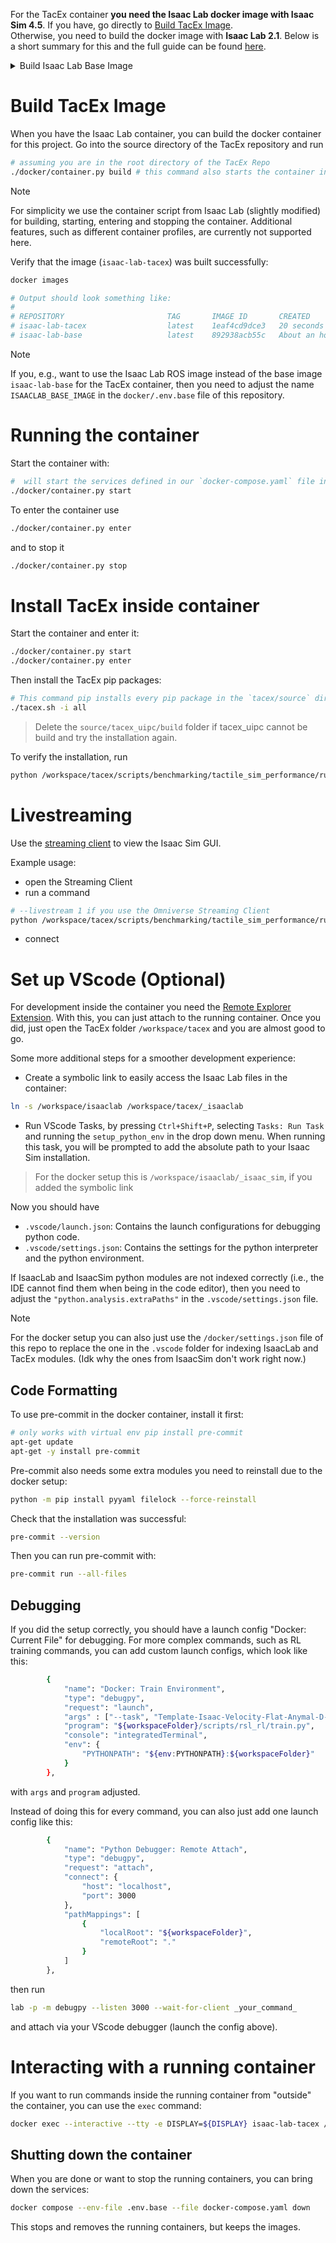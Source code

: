 For the TacEx container **you need the Isaac Lab docker image with Isaac Sim 4.5**. If you have, go directly to [Build TacEx Image](Docker-Container-Setup#build-tacex-image).\
Otherwise, you need to build the docker image with **Isaac Lab 2.1**.
Below is a short summary for this and the full guide can be found [here](https://isaac-sim.github.io/IsaacLab/main/source/deployment/docker.html#docker-guide).

<details><summary> Build Isaac Lab Base Image</summary>

> [!note] Prerequisites
>
> You need the Nvidia drivers, Docker and the Nvidia Container Toolkit installed (see [container setup](https://docs.isaacsim.omniverse.nvidia.com/latest/installation/install_container.html#container-setup))
>
> - Helpful for Driver Installation on Linux: [Driver Installation Linux](https://docs.omniverse.nvidia.com/dev-guide/latest/linux-troubleshooting.html#q1-how-to-install-a-driver)
>
> For downloading the Isaac Sim container, you need to setup your Nvidia API key:
>
> - Install the ngc client https://org.ngc.nvidia.com/setup/installers/cli (for the config just press enter twice. i.e. use the default config)
> - For setting up the API key: [api key setup](https://org.ngc.nvidia.com/setup/api-key) ![image](https://github.com/user-attachments/assets/f773bcc2-fed0-4266-9fb2-10e23b9f874f)

You need to have the Isaac Lab repo cloned (`git clone https://github.com/isaac-sim/IsaacLab.git`):
```bash
git clone https://github.com/isaac-sim/IsaacLab
cd IsaacLab
# use Isaac Lab version 2.1
git checkout 90b79bb2d44feb8d833f260f2bf37da3487180ba
```

Then you can build the base image via:
```bash
# call this inside the root directory of Isaac Lab repo
./docker/container.py start
```

Once you have built the base Isaac Lab image, you can check it exists via:

```bash
docker images

# Output should look like this:
#
# REPOSITORY                       TAG       IMAGE ID       CREATED          SIZE
# isaac-lab-base                   latest    28be62af627e   32 minutes ago   16.9GB
```
</details>

# Build TacEx Image
When you have the Isaac Lab container, you can build the docker container for this project.
Go into the source directory of the TacEx repository and run
```bash
# assuming you are in the root directory of the TacEx Repo
./docker/container.py build # this command also starts the container in the background
```

> [!note]
>
> For simplicity we use the container script from Isaac Lab (slightly modified) for building, starting, entering and stopping the container. Additional features, such as different container profiles, are currently not supported here.

Verify that the image (`isaac-lab-tacex`) was built successfully:

```bash
docker images

# Output should look something like:
#
# REPOSITORY                       TAG       IMAGE ID       CREATED             SIZE
# isaac-lab-tacex                  latest    1eaf4cd9dce3   20 seconds ago      22.6GB
# isaac-lab-base                   latest    892938acb55c   About an hour ago   16.9GB
```

> [!note]
>
> If you, e.g., want to use the Isaac Lab ROS image instead of the base image `isaac-lab-base` for the TacEx container, then you need to adjust the name `ISAACLAB_BASE_IMAGE` in the `docker/.env.base` file of this repository.

# Running the container

Start the container with:

```bash
#  will start the services defined in our `docker-compose.yaml` file in detached mode.
./docker/container.py start
```
To enter the container use

```bash
./docker/container.py enter
```

and to stop it

```bash
./docker/container.py stop
```

<!---
> [!tip]
>
> The container script can be found in `./docker/container.py`. Just setup an alias in your `~/.bashrc` file for conveniently calling it. For example via `alias tacex="/path_to_repo/docker/container.py"`.-->

# Install TacEx inside container

Start the container and enter it:
```bash
./docker/container.py start
./docker/container.py enter
```
Then install the TacEx pip packages:
```bash
# This command pip installs every pip package in the `tacex/source` directory.
./tacex.sh -i all
```
> Delete the `source/tacex_uipc/build` folder if tacex_uipc cannot be build and try the installation again.

To verify the installation, run
```bash
python /workspace/tacex/scripts/benchmarking/tactile_sim_performance/run_ball_rolling_experiment.py --num_envs 1 --debug_vis --env uipc
```

# Livestreaming

Use the [streaming client](https://docs.isaacsim.omniverse.nvidia.com/4.5.0/installation/download.html#isaac-sim-latest-release) to view the Isaac Sim GUI.

Example usage:
- open the Streaming Client
- run a command
```bash
# --livestream 1 if you use the Omniverse Streaming Client
python /workspace/tacex/scripts/benchmarking/tactile_sim_performance/run_ball_rolling_experiment.py --livestream 2
```
- connect


# Set up VScode (Optional)

For development inside the container you need the [Remote Explorer Extension](https://marketplace.visualstudio.com/items?itemName=ms-vscode.remote-explorer). With this, you can just attach to the running container. Once you did, just open the TacEx folder `/workspace/tacex` and you are almost good to go.

<!--- make sure that env variables `${ISAACLAB_PATH}` and `ISAACLAB_EXTENSION_TEMPLATE_PATH` are set properly.
This is done automatically in the docker setup. You can set it manually like this:
```bash
export ISAACLAB_PATH="/path_to/isaaclab"
export ISAACLAB_EXTENSION_TEMPLATE_PATH="/path_to/tacex"
```-->

Some more additional steps for a smoother development experience:

- Create a symbolic link to easily access the Isaac Lab files in the container:

```bash
ln -s /workspace/isaaclab /workspace/tacex/_isaaclab
```

- Run VScode Tasks, by pressing `Ctrl+Shift+P`, selecting `Tasks: Run Task` and running the `setup_python_env` in the drop down menu. When running this task, you will be prompted to add the absolute path to your Isaac Sim installation.

> For the docker setup this is `/workspace/isaaclab/_isaac_sim`, if you added the symbolic link

Now you should have

- `.vscode/launch.json`: Contains the launch configurations for debugging python code.
- `.vscode/settings.json`: Contains the settings for the python interpreter and the python environment.

If IsaacLab and IsaacSim python modules are not indexed correctly (i.e., the IDE cannot find them when being in the code editor), then you need to adjust the `"python.analysis.extraPaths"` in the `.vscode/settings.json` file.

> [!note]
>
> For the docker setup you can also just use the `/docker/settings.json` file of this repo to replace the one in the `.vscode` folder for indexing IsaacLab and TacEx modules. (Idk why the ones from IsaacSim don't work right now.)

## Code Formatting

To use pre-commit in the docker container, install it first:

```bash
# only works with virtual env pip install pre-commit
apt-get update
apt-get -y install pre-commit
```

Pre-commit also needs some extra modules you need to reinstall due to the docker setup:

```bash
python -m pip install pyyaml filelock --force-reinstall
```

Check that the installation was successful:

```bash
pre-commit --version
```

Then you can run pre-commit with:

```bash
pre-commit run --all-files
```

## Debugging

If you did the setup correctly, you should have a launch config "Docker: Current File" for debugging. 
For more complex commands, such as RL training commands, you can add custom launch configs, which look like this:

```bash
        {
            "name": "Docker: Train Environment",
            "type": "debugpy",
            "request": "launch",
            "args" : ["--task", "Template-Isaac-Velocity-Flat-Anymal-D-v0", "--num_envs", "4096", "--headless"],
            "program": "${workspaceFolder}/scripts/rsl_rl/train.py",
            "console": "integratedTerminal",
            "env": {
                "PYTHONPATH": "${env:PYTHONPATH}:${workspaceFolder}"
            }
        },
```

with `args` and `program` adjusted.

Instead of doing this for every command, you can also just add one launch config like this:

```bash
        {
            "name": "Python Debugger: Remote Attach",
            "type": "debugpy",
            "request": "attach",
            "connect": {
                "host": "localhost",
                "port": 3000
            },
            "pathMappings": [
                {
                    "localRoot": "${workspaceFolder}",
                    "remoteRoot": "."
                }
            ]
        },
```

then run

```bash
lab -p -m debugpy --listen 3000 --wait-for-client _your_command_
```

and attach via your VScode debugger (launch the config above).

# Interacting with a running container

If you want to run commands inside the running container from "outside" the container, you can use the `exec` command:

```bash
docker exec --interactive --tty -e DISPLAY=${DISPLAY} isaac-lab-tacex /bin/bash
```

## Shutting down the container

When you are done or want to stop the running containers, you can bring down the services:

```bash
docker compose --env-file .env.base --file docker-compose.yaml down
```

This stops and removes the running containers, but keeps the images.
